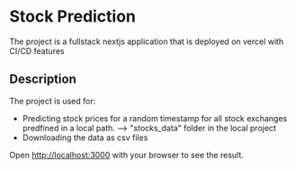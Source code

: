 # Stock Prediction

The project is a fullstack nextjs application that is deployed on vercel with CI/CD features

## Description

The project is used for:
- Predicting stock prices for a random timestamp for all stock exchanges predfined in a local path. --> "stocks_data" folder in the local project
- Downloading the data as csv files


Open [http://localhost:3000](http://localhost:3000) with your browser to see the result.
